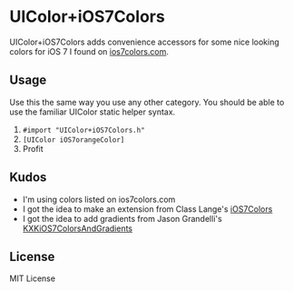 # UIColor+iOS7Colors

UIColor+iOS7Colors adds convenience accessors for some nice looking colors for iOS 7 I found
on [ios7colors.com](http://ios7colors.com).

## Usage

Use this the same way you use any other category.  You should be able to use the familiar UIColor static
helper syntax.
  
1. `#import "UIColor+iOS7Colors.h"`
2. `[UIColor iOS7orangeColor]`
3. Profit

## Kudos

* I'm using colors listed on ios7colors.com
* I got the idea to make an extension from Class Lange's [iOS7Colors](https://github.com/claaslange/iOS7Colors)
* I got the idea to add gradients from Jason Grandelli's [KXKiOS7ColorsAndGradients](https://github.com/jgrandelli/KXKiOS7ColorsAndGradients)

## License

MIT License
